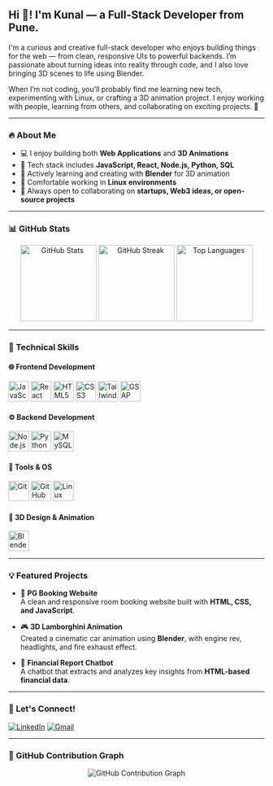 <h2 align="left">Hi 👋! I'm Kunal — a Full-Stack Developer from Pune.</h2>

I'm a curious and creative full-stack developer who enjoys building things for the web — from clean, responsive UIs to powerful backends. I’m passionate about turning ideas into reality through code, and I also love bringing 3D scenes to life using Blender.

When I’m not coding, you’ll probably find me learning new tech, experimenting with Linux, or crafting a 3D animation project. I enjoy working with people, learning from others, and collaborating on exciting projects. 🚀

---

### 🔥 About Me

- 💻 I enjoy building both **Web Applications** and **3D Animations**
- 🚀 Tech stack includes **JavaScript, React, Node.js, Python, SQL**
- 🎨 Actively learning and creating with **Blender** for 3D animation
- 🐧 Comfortable working in **Linux environments**
- 🤝 Always open to collaborating on **startups, Web3 ideas, or open-source projects**

---

### 📊 GitHub Stats

<div align="center">
  <img src="https://github-readme-stats.vercel.app/api?username=KunalLabs&show_icons=true&theme=dark" height="150" alt="GitHub Stats"/>
  <img src="https://streak-stats.demolab.com?user=KunalLabs&theme=dracula" height="150" alt="GitHub Streak"/>
  <img src="https://github-readme-stats.vercel.app/api/top-langs?username=KunalLabs&layout=compact&theme=dracula" height="150" alt="Top Languages"/>
</div>

---

### 🚀 Technical Skills

#### 🌐 Frontend Development
<div align="left">
  <img src="https://cdn.jsdelivr.net/gh/devicons/devicon/icons/javascript/javascript-original.svg" height="40" alt="JavaScript"/>
  <img src="https://cdn.jsdelivr.net/gh/devicons/devicon/icons/react/react-original.svg" height="40" alt="React"/>
  <img src="https://cdn.jsdelivr.net/gh/devicons/devicon/icons/html5/html5-original.svg" height="40" alt="HTML5"/>
  <img src="https://cdn.jsdelivr.net/gh/devicons/devicon/icons/css3/css3-original.svg" height="40" alt="CSS3"/>
  <img src="https://cdn.jsdelivr.net/gh/devicons/devicon/icons/tailwindcss/tailwindcss-plain.svg" height="40" alt="Tailwind CSS"/>
  <img src="https://raw.githubusercontent.com/devicons/devicon/master/icons/gsap/gsap-original.svg" height="40" alt="GSAP"/>
</div>


#### ⚙️ Backend Development
<div align="left">
  <img src="https://cdn.jsdelivr.net/gh/devicons/devicon/icons/nodejs/nodejs-original.svg" height="40" alt="Node.js"/>
  <img src="https://cdn.jsdelivr.net/gh/devicons/devicon/icons/python/python-original.svg" height="40" alt="Python"/>
  <img src="https://cdn.jsdelivr.net/gh/devicons/devicon/icons/mysql/mysql-original.svg" height="40" alt="MySQL"/>
</div>

#### 🔧 Tools & OS
<div align="left">
  <img src="https://cdn.jsdelivr.net/gh/devicons/devicon/icons/git/git-original.svg" height="40" alt="Git"/>
  <img src="https://cdn.jsdelivr.net/gh/devicons/devicon/icons/github/github-original.svg" height="40" alt="GitHub"/>
  <img src="https://cdn.jsdelivr.net/gh/devicons/devicon/icons/linux/linux-original.svg" height="40" alt="Linux"/>
</div>

#### 🎨 3D Design & Animation
<div align="left">
  <img src="https://cdn.jsdelivr.net/gh/devicons/devicon/icons/blender/blender-original.svg" height="40" alt="Blender"/>
</div>

---

### 💡 Featured Projects

- 🚀 **PG Booking Website**  
  A clean and responsive room booking website built with **HTML, CSS, and JavaScript**.

- 🎮 **3D Lamborghini Animation**  
  Created a cinematic car animation using **Blender**, with engine rev, headlights, and fire exhaust effect.

- 🤖 **Financial Report Chatbot**  
  A chatbot that extracts and analyzes key insights from **HTML-based financial data**.

---

### 📩 Let's Connect!

[![LinkedIn](https://img.shields.io/badge/LinkedIn-Connect-blue?style=for-the-badge&logo=linkedin)](https://www.linkedin.com/in/kunal-chaudhari-276311249) 
[![Gmail](https://img.shields.io/badge/Gmail-Send%20Mail-red?style=for-the-badge&logo=gmail)](mailto:kunalchaudhari1200@gmail.com)

---

### 🐍 GitHub Contribution Graph

<div align="center">
  <img src="https://raw.githubusercontent.com/KunalLabs/KunalLabs/output/snake.svg" alt="GitHub Contribution Graph"/>
</div>



